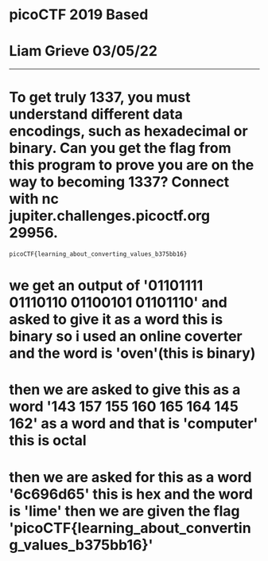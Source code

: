 # picoCTF 2019 Based 
# Liam Grieve 03/05/22
-------------------------------------------------------------------------------------------------------------------

# To get truly 1337, you must understand different data encodings, such as hexadecimal or binary. Can you get the flag from this program to prove you are on the way to becoming 1337? Connect with nc jupiter.challenges.picoctf.org 29956.


```
picoCTF{learning_about_converting_values_b375bb16}
```
# we get an output of '01101111 01110110 01100101 01101110' and asked to give it as a word this is binary so i used an online coverter and the word is 'oven'(this is binary)

# then we are asked to give this as a word '143 157 155 160 165 164 145 162' as a word and that is 'computer' this is octal

# then we are asked for this as a word '6c696d65' this is hex and the word is 'lime' then we are given the flag 'picoCTF{learning_about_converting_values_b375bb16}'